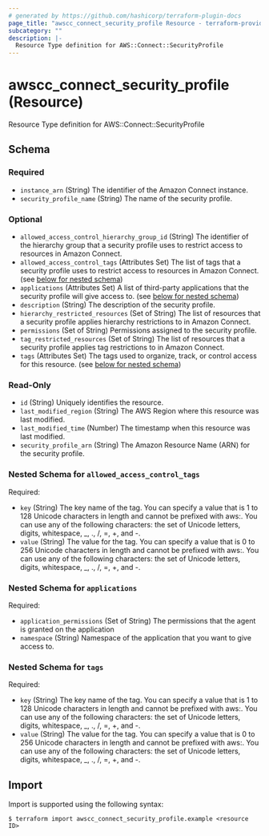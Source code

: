 ```yaml
---
# generated by https://github.com/hashicorp/terraform-plugin-docs
page_title: "awscc_connect_security_profile Resource - terraform-provider-awscc"
subcategory: ""
description: |-
  Resource Type definition for AWS::Connect::SecurityProfile
---
```


# awscc_connect_security_profile (Resource)

Resource Type definition for AWS::Connect::SecurityProfile



<!-- schema generated by tfplugindocs -->
## Schema

### Required

- `instance_arn` (String) The identifier of the Amazon Connect instance.
- `security_profile_name` (String) The name of the security profile.

### Optional

- `allowed_access_control_hierarchy_group_id` (String) The identifier of the hierarchy group that a security profile uses to restrict access to resources in Amazon Connect.
- `allowed_access_control_tags` (Attributes Set) The list of tags that a security profile uses to restrict access to resources in Amazon Connect. (see [below for nested schema](#nestedatt--allowed_access_control_tags))
- `applications` (Attributes Set) A list of third-party applications that the security profile will give access to. (see [below for nested schema](#nestedatt--applications))
- `description` (String) The description of the security profile.
- `hierarchy_restricted_resources` (Set of String) The list of resources that a security profile applies hierarchy restrictions to in Amazon Connect.
- `permissions` (Set of String) Permissions assigned to the security profile.
- `tag_restricted_resources` (Set of String) The list of resources that a security profile applies tag restrictions to in Amazon Connect.
- `tags` (Attributes Set) The tags used to organize, track, or control access for this resource. (see [below for nested schema](#nestedatt--tags))

### Read-Only

- `id` (String) Uniquely identifies the resource.
- `last_modified_region` (String) The AWS Region where this resource was last modified.
- `last_modified_time` (Number) The timestamp when this resource was last modified.
- `security_profile_arn` (String) The Amazon Resource Name (ARN) for the security profile.

<a id="nestedatt--allowed_access_control_tags"></a>
### Nested Schema for `allowed_access_control_tags`

Required:

- `key` (String) The key name of the tag. You can specify a value that is 1 to 128 Unicode characters in length and cannot be prefixed with aws:. You can use any of the following characters: the set of Unicode letters, digits, whitespace, _, ., /, =, +, and -.
- `value` (String) The value for the tag. You can specify a value that is 0 to 256 Unicode characters in length and cannot be prefixed with aws:. You can use any of the following characters: the set of Unicode letters, digits, whitespace, _, ., /, =, +, and -.


<a id="nestedatt--applications"></a>
### Nested Schema for `applications`

Required:

- `application_permissions` (Set of String) The permissions that the agent is granted on the application
- `namespace` (String) Namespace of the application that you want to give access to.


<a id="nestedatt--tags"></a>
### Nested Schema for `tags`

Required:

- `key` (String) The key name of the tag. You can specify a value that is 1 to 128 Unicode characters in length and cannot be prefixed with aws:. You can use any of the following characters: the set of Unicode letters, digits, whitespace, _, ., /, =, +, and -.
- `value` (String) The value for the tag. You can specify a value that is 0 to 256 Unicode characters in length and cannot be prefixed with aws:. You can use any of the following characters: the set of Unicode letters, digits, whitespace, _, ., /, =, +, and -.

## Import

Import is supported using the following syntax:

```shell
$ terraform import awscc_connect_security_profile.example <resource ID>
```
